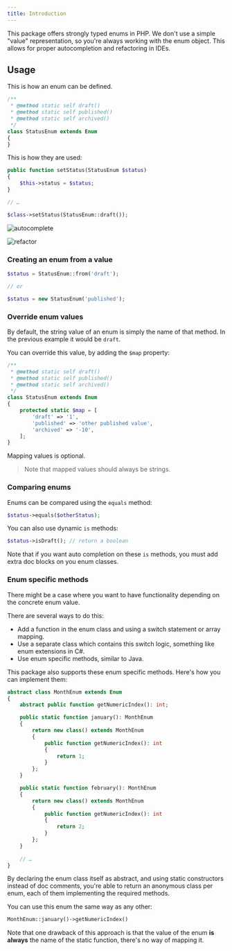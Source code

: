 ```yaml
---
title: Introduction
---
```


This package offers strongly typed enums in PHP. We don't use a simple "value" representation, so you're always working with the enum object. This allows for proper autocompletion and refactoring in IDEs.

## Usage

This is how an enum can be defined.

```php
/**
 * @method static self draft()
 * @method static self published()
 * @method static self archived()
 */
class StatusEnum extends Enum
{
}
```

This is how they are used:

```php
public function setStatus(StatusEnum $status)
{
    $this->status = $status;
}

// …

$class->setStatus(StatusEnum::draft());
```

![autocomplete](https://docs.spatie.be/images/enum/autocomplete.gif)

![refactor](https://docs.spatie.be/images/enum/refactor.gif)

### Creating an enum from a value

```php
$status = StatusEnum::from('draft');

// or

$status = new StatusEnum('published');
```

### Override enum values

By default, the string value of an enum  is simply the name of that method. 
In the previous example it would be `draft`.

You can override this value, by adding the `$map` property:

```php
/**
 * @method static self draft()
 * @method static self published()
 * @method static self archived()
 */
class StatusEnum extends Enum
{
    protected static $map = [
        'draft' => '1',
        'published' => 'other published value',
        'archived' => '-10',
    ];
}
```

Mapping values is optional.

> Note that mapped values should always be strings.

### Comparing enums

Enums can be compared using the `equals` method:

```php
$status->equals($otherStatus);
```

You can also use dynamic `is` methods:

```php
$status->isDraft(); // return a boolean
```

Note that if you want auto completion on these `is` methods, you must add extra doc blocks on you enum classes. 

### Enum specific methods

There might be a case where you want to have functionality depending on the concrete enum value.

There are several ways to do this:

- Add a function in the enum class and using a switch statement or array mapping.
- Use a separate class which contains this switch logic, something like enum extensions in C#.
- Use enum specific methods, similar to Java. 

This package also supports these enum specific methods. 
Here's how you can implement them:

```php
abstract class MonthEnum extends Enum
{
    abstract public function getNumericIndex(): int;

    public static function january(): MonthEnum
    {
        return new class() extends MonthEnum
        {
            public function getNumericIndex(): int
            {
                return 1;
            }
        };
    }

    public static function february(): MonthEnum
    {
        return new class() extends MonthEnum
        {
            public function getNumericIndex(): int
            {
                return 2;
            }
        };
    }
    
    // …
}
```

By declaring the enum class itself as abstract, 
and using static constructors instead of doc comments, 
you're able to return an anonymous class per enum, each of them implementing the required methods.

You can use this enum the same way as any other:

```php
MonthEnum::january()->getNumericIndex()
``` 

Note that one drawback of this approach is that the value of the enum
**is always** the name of the static function, there's no way of mapping it.
